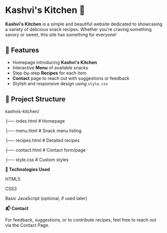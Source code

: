 # Kashvi's Kitchen 🍴

**Kashvi's Kitchen** is a simple and beautiful website dedicated to showcasing a variety of delicious snack recipes. Whether you're craving something savory or sweet, this site has something for everyone!

## 🌟 Features

- Homepage introducing **Kashvi's Kitchen**
- Interactive **Menu** of available snacks
- Step-by-step **Recipes** for each item
- **Contact** page to reach out with suggestions or feedback
- Stylish and responsive design using `style.css`

## 📁 Project Structure
kashvis-kitchen/

├── index.html # Homepage

├── menu.html # Snack menu listing

├── recipes.html # Detailed recipes

├── contact.html # Contact form/page

├── style.css # Custom styles

**🎨 Technologies Used**

HTML5

CSS3

Basic JavaScript (optional, if used later)

**📬 Contact**

For feedback, suggestions, or to contribute recipes, feel free to reach out via the Contact Page.
